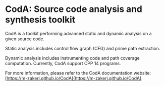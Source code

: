 # CodA: Source code analysis and synthesis toolkit

CodA is a toolkit performing advanced static and dynamic analysis on a given source code.

Static analysis includes control flow graph (CFG) and prime path extraction.

Dynamic analysis includes instrumenting code and path coverage computation.
Currently, CodA support CPP 14 programs.

For more information, please refer to the CodA documentation website: [https://m-zakeri.github.io/CodA](https://m-zakeri.github.io/CodA). 

